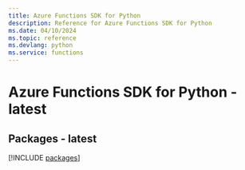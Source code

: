 ```yaml
---
title: Azure Functions SDK for Python
description: Reference for Azure Functions SDK for Python
ms.date: 04/10/2024
ms.topic: reference
ms.devlang: python
ms.service: functions
---
```

# Azure Functions SDK for Python - latest
## Packages - latest
[!INCLUDE [packages](functions-index.md)]